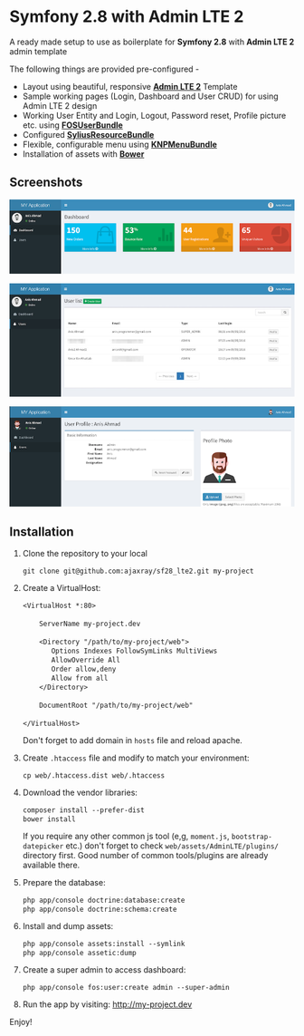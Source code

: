 Symfony 2.8 with Admin LTE 2
==============

A ready made setup to use as boilerplate for **Symfony 2.8** with **Admin LTE 2** admin template

The following things are provided pre-configured - 

* Layout using beautiful, responsive **[Admin LTE 2](https://almsaeedstudio.com/themes/AdminLTE/index.html)** Template 
* Sample working pages (Login, Dashboard and User CRUD) for using Admin LTE 2 design  
* Working User Entity and Login, Logout, Password reset, Profile picture etc. using **[FOSUserBundle](https://github.com/FriendsOfSymfony/FOSUserBundle)**
* Configured **[SyliusResourceBundle](https://github.com/Sylius/SyliusResourceBundle)**
* Flexible, configurable menu using **[KNPMenuBundle](https://github.com/KnpLabs/KnpMenuBundle)**
* Installation of assets with **[Bower](http://bower.io/)**

Screenshots
----------------

![Dashboard Page](screens/dashboard.png)

![User List](screens/user_list.jpg)

![Profile Page](screens/profile.png)


Installation
----------------

1. Clone the repository to your local

    ```
    git clone git@github.com:ajaxray/sf28_lte2.git my-project
    ```

2. Create a VirtualHost:

    ```
    <VirtualHost *:80>

        ServerName my-project.dev

        <Directory "/path/to/my-project/web">
           Options Indexes FollowSymLinks MultiViews
           AllowOverride All
           Order allow,deny
           Allow from all
        </Directory>

        DocumentRoot "/path/to/my-project/web"

    </VirtualHost>
    ```
    
    Don't forget to add domain in `hosts` file and reload apache.
      
3. Create `.htaccess` file and modify to match your environment:

    ```
    cp web/.htaccess.dist web/.htaccess
    ```

5. Download the vendor libraries:

    ```
    composer install --prefer-dist
    bower install
    ```
    If you require any other common js tool (e,g, `moment.js`, `bootstrap-datepicker` etc.)
     don't forget to check `web/assets/AdminLTE/plugins/` directory first. 
     Good number of common tools/plugins are already available there. 

6. Prepare the database:

    ```
    php app/console doctrine:database:create
    php app/console doctrine:schema:create
    ```
    
7. Install and dump assets:

    ```
    php app/console assets:install --symlink
    php app/console assetic:dump
    ```
    
8. Create a super admin to access dashboard:

    ```
    php app/console fos:user:create admin --super-admin
    ```

9. Run the app by visiting: http://my-project.dev

Enjoy!
